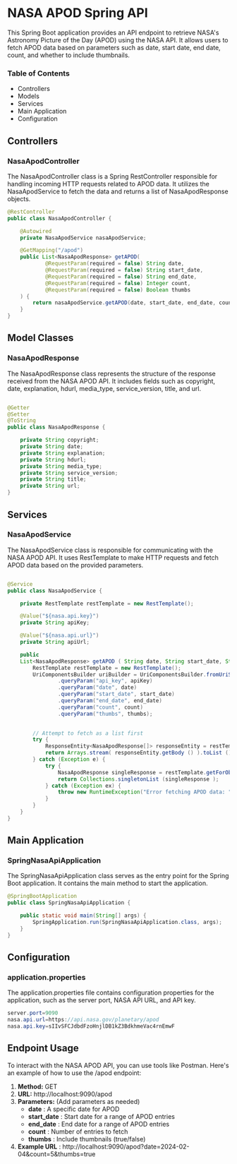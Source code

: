 #                                     NASA APOD Spring API
This Spring Boot application provides an API endpoint to retrieve NASA's Astronomy Picture of the Day (APOD) using the NASA API. It allows users to fetch APOD data based on parameters such as date, start date, end date, count, and whether to include thumbnails.

### Table of Contents
* Controllers
* Models
* Services
* Main Application
* Configuration
## Controllers
### NasaApodController
The NasaApodController class is a Spring RestController responsible for handling incoming HTTP requests related to APOD data. It utilizes the NasaApodService to fetch the data and returns a list of NasaApodResponse objects.

``` java
@RestController
public class NasaApodController {

    @Autowired
    private NasaApodService nasaApodService;

    @GetMapping("/apod")
    public List<NasaApodResponse> getAPOD(
            @RequestParam(required = false) String date,
            @RequestParam(required = false) String start_date,
            @RequestParam(required = false) String end_date,
            @RequestParam(required = false) Integer count,
            @RequestParam(required = false) Boolean thumbs
    ) {
        return nasaApodService.getAPOD(date, start_date, end_date, count, thumbs);
    }
}
```
## Model Classes 
### NasaApodResponse
The NasaApodResponse class represents the structure of the response received from the NASA APOD API. It includes fields such as copyright, date, explanation, hdurl, media_type, service_version, title, and url.

``` java

@Getter
@Setter
@ToString
public class NasaApodResponse {

    private String copyright;
    private String date;
    private String explanation;
    private String hdurl;
    private String media_type;
    private String service_version;
    private String title;
    private String url;
}
```

## Services
### NasaApodService
The NasaApodService class is responsible for communicating with the NASA APOD API. It uses RestTemplate to make HTTP requests and fetch APOD data based on the provided parameters.

``` java

@Service
public class NasaApodService {

    private RestTemplate restTemplate = new RestTemplate();

    @Value("${nasa.api.key}")
    private String apiKey;

    @Value("${nasa.api.url}")
    private String apiUrl;

    public
    List<NasaApodResponse> getAPOD ( String date, String start_date, String end_date, Integer count, Boolean thumbs ) {
        RestTemplate restTemplate = new RestTemplate();
        UriComponentsBuilder uriBuilder = UriComponentsBuilder.fromUriString(apiUrl)
                .queryParam("api_key", apiKey)
                .queryParam("date", date)
                .queryParam("start_date", start_date)
                .queryParam("end_date", end_date)
                .queryParam("count", count)
                .queryParam("thumbs", thumbs);
        

        // Attempt to fetch as a list first
        try {
            ResponseEntity<NasaApodResponse[]> responseEntity = restTemplate.getForEntity(uriBuilder.toUriString ( ), NasaApodResponse[].class);
            return Arrays.stream( responseEntity.getBody () ).toList ();
        } catch (Exception e) {
            try {
                NasaApodResponse singleResponse = restTemplate.getForObject(apiUrl, NasaApodResponse.class);
                return Collections.singletonList (singleResponse );
            } catch (Exception ex) {
                throw new RuntimeException("Error fetching APOD data: " + ex.getMessage(), ex);
            }
        }
    }
}

```
## Main Application
### SpringNasaApiApplication
The SpringNasaApiApplication class serves as the entry point for the Spring Boot application. It contains the main method to start the application.

``` java
@SpringBootApplication
public class SpringNasaApiApplication {

    public static void main(String[] args) {
        SpringApplication.run(SpringNasaApiApplication.class, args);
    }
}
```
## Configuration
### application.properties
The application.properties file contains configuration properties for the application, such as the server port, NASA API URL, and API key.

``` java
server.port=9090
nasa.api.url=https://api.nasa.gov/planetary/apod
nasa.api.key=sIIvSFCJdbdFzoHnjlDB1kZ3BdkhmeVac4rnEmwF
```

## Endpoint Usage
To interact with the NASA APOD API, you can use tools like Postman. Here's an example of how to use the /apod endpoint:

1. **Method:** GET
2. **URL:**  http://localhost:9090/apod
3. **Parameters:** (Add parameters as needed)
    * **date** : A specific date for APOD
    * **start_date** : Start date for a range of APOD entries
    * **end_date** : End date for a range of APOD entries
    * **count** : Number of entries to fetch
    * **thumbs** : Include thumbnails (true/false)
 4. **Example URL** : http://localhost:9090/apod?date=2024-02-04&count=5&thumbs=true
